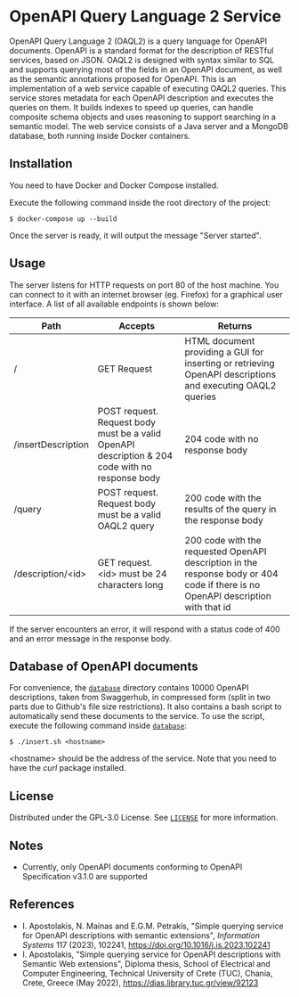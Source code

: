 OpenAPI Query Language 2 Service
================================
OpenAPI Query Language 2 (OAQL2) is a query language for OpenAPI documents. OpenAPI is a standard format for the description of RESTful services, based on JSON. OAQL2 is designed with syntax similar to SQL and supports querying most of the fields in an OpenAPI document, as well as the semantic annotations proposed for OpenAPI. This is an implementation of a web service capable of executing OAQL2 queries. This service stores metadata for each OpenAPI description and executes the queries on them. It builds indexes to speed up queries, can handle composite schema objects and uses reasoning to support searching in a semantic model. The web service consists of a Java server and a MongoDB database, both running inside Docker containers.

## Installation
You need to have Docker and Docker Compose installed.

Execute the following command inside the root directory of the project:

    $ docker-compose up --build
    
Once the server is ready, it will output the message "Server started".

## Usage
The server listens for HTTP requests on port 80 of the host machine. You can connect to it with an internet browser (eg. Firefox) for a graphical user interface. A list of all available endpoints is shown below:

| Path                | Accepts                                                                                               | Returns                                                                                                                          |
|---------------------|-------------------------------------------------------------------------------------------------------|----------------------------------------------------------------------------------------------------------------------------------|
| /                   | GET Request                                                                                           | HTML document providing a GUI for inserting or retrieving OpenAPI descriptions and executing OAQL2 queries            |
| /insertDescription  | POST request.<br /> Request body must be a valid OpenAPI description & 204 code with no response body | 204 code with no response body                                                                                                   |
| /query              | POST request.<br /> Request body must be a valid OAQL2 query                                          | 200 code with the results of the query in the response body                                                                      |
| /description/\<id\> | GET request.<br /> \<id\> must be 24 characters long                                                  | 200 code with the requested OpenAPI description in the response body or 404 code if there is no OpenAPI description with that id |

If the server encounters an error, it will respond with a status code of 400 and an error message in the response body. 

## Database of OpenAPI documents
For convenience, the [`database`](database) directory contains 10000 OpenAPI descriptions, taken from Swaggerhub, in compressed form (split in two parts due to Github's file size restrictions). It also contains a bash script to automatically send these documents to the service. To use the script, execute the following command inside [`database`](database):

    $ ./insert.sh <hostname> 

\<hostname\> should be the address of the service. Note that you need to have the *curl* package installed.

## License
Distributed under the GPL-3.0 License. See [`LICENSE`](LICENSE) for more information.

## Notes
- Currently, only OpenAPI documents conforming to OpenAPI Specification v3.1.0 are supported

## References
- I. Apostolakis, N. Mainas and E.G.M. Petrakis, "Simple querying service for OpenAPI descriptions with semantic extensions", *Information Systems* 117 (2023), 102241, https://doi.org/10.1016/j.is.2023.102241
- I. Apostolakis, "Simple querying service for OpenAPI descriptions with Semantic Web extensions", Diploma thesis, School of Electrical and Computer Engineering, Technical University of Crete (TUC), Chania, Crete, Greece (May 2022), https://dias.library.tuc.gr/view/92123
